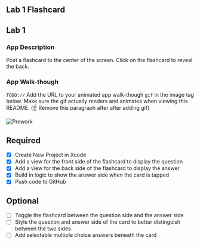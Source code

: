 ## Lab 1 Flashcard

## Lab 1

### App Description
Post a flashcard to the center of the screen. Click on the flashcard to reveal the back.

### App Walk-though
`TODO://` Add the URL to your animated app walk-though `gif` in the image tag below. Make sure the gif actually renders and animates when viewing this README. (☝️ Remove this paragraph after after adding gif)

<!-- <img src="https://imgur.com/a/OzTDiFu" width=200><br>
 -->
 
![Prework](https://imgur.com/a/OzTDiFu)

## Required
- [x] Create New Project in Xcode
- [x] Add a view for the front side of the flashcard to display the question
- [x] Add a view for the back side of the flashcard to display the answer
- [x] Build in logic to show the answer side when the card is tapped
- [x] Push code to GitHub
## Optional
- [ ] Toggle the flashcard between the question side and the answer side
- [ ] Style the question and answer side of the card to better distinguish between the two sides
- [ ] Add selectable multiple choice answers beneath the card
